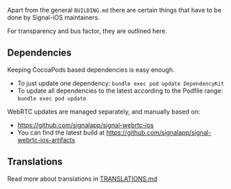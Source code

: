 Apart from the general `BUILDING.md` there are certain things that have
to be done by Signal-iOS maintainers.

For transparency and bus factor, they are outlined here.

## Dependencies

Keeping CocoaPods based dependencies is easy enough.

- To just update one dependency: `bundle exec pod update DependencyKit`
- To update all dependencies to the latest according to the Podfile range: `bundle exec pod update`

WebRTC updates are managed separately, and manually based on:
- https://github.com/signalapp/signal-webrtc-ios
- You can find the latest build at https://github.com/signalapp/signal-webrtc-ios-artifacts

## Translations

Read more about translations in [TRANSLATIONS.md](Signal/translations/TRANSLATIONS.md)
